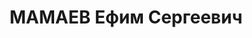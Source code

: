 ---
title: МАМАЕВ Ефим Сергеевич
description: 1896 г. р., начальник паровозного депо станция Барабинск Омской ж. д.
---